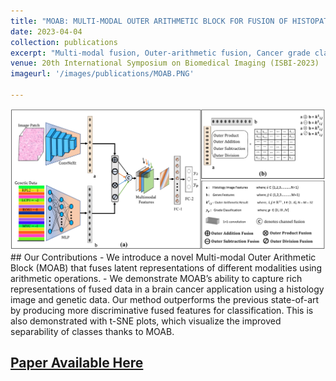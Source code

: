 ```yaml
---
title: "MOAB: MULTI-MODAL OUTER ARITHMETIC BLOCK FOR FUSION OF HISTOPATHOLOGICAL IMAGES AND GENETIC DATA FOR BRAIN TUMOR GRADING"
date: 2023-04-04
collection: publications
excerpt: "Multi-modal fusion, Outer-arithmetic fusion, Cancer grade classification."
venue: 20th International Symposium on Biomedical Imaging (ISBI-2023)
imageurl: '/images/publications/MOAB.PNG'

---
```

<center><img src = '/images/publications/MOAB.PNG'></center>
## Our Contributions
- We introduce a novel Multi-modal Outer Arithmetic Block (MOAB) that fuses latent representations of different modalities
using arithmetic operations.
- We demonstrate MOAB’s ability to capture rich representations of fused data in a brain cancer application using a histology image and genetic data. Our method outperforms the previous state-of-art by producing more discriminative fused features for classification. This is also demonstrated with t-SNE plots, which visualize the improved separability of classes thanks to MOAB.

## [Paper Available Here](https://ieeexplore.ieee.org/stamp/stamp.jsp?tp=&arnumber=10230698)

